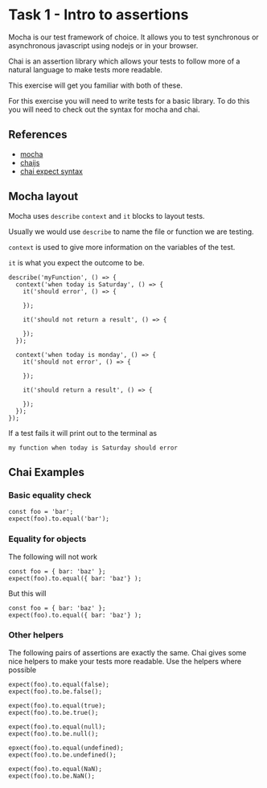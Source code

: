 # Task 1 - Intro to assertions

Mocha is our test framework of choice. It allows you to test synchronous or
asynchronous javascript using nodejs or in your browser.

Chai is an assertion library which allows your tests to follow more of a natural
language to make tests more readable.

This exercise will get you familiar with both of these.

For this exercise you will need to write tests for a basic library. To do this
you will need to check out the syntax for mocha and chai.


## References
* [mocha](https://mochajs.org/)
* [chaijs](http://chaijs.com/)
* [chai expect syntax](http://chaijs.com/api/bdd/)


## Mocha layout

Mocha uses `describe` `context` and `it` blocks to layout tests.

Usually we would use `describe` to name the file or function we are testing.

`context` is used to give more information on the variables of the test.

`it` is what you expect the outcome to be.

```
describe('myFunction', () => {
  context('when today is Saturday', () => {
    it('should error', () => {

    });

    it('should not return a result', () => {

    });
  });

  context('when today is monday', () => {
    it('should not error', () => {

    });

    it('should return a result', () => {

    });
  });
});
```

If a test fails it will print out to the terminal as
```
my function when today is Saturday should error
```


## Chai Examples

### Basic equality check
```
const foo = 'bar';
expect(foo).to.equal('bar');
```

### Equality for objects
The following will not work
```
const foo = { bar: 'baz' };
expect(foo).to.equal({ bar: 'baz'} );
```
But this will
```
const foo = { bar: 'baz' };
expect(foo).to.equal({ bar: 'baz'} );
```

### Other helpers
The following pairs of assertions are exactly the same.
Chai gives some nice helpers to make your tests more readable.
Use the helpers where possible
```
expect(foo).to.equal(false);
expect(foo).to.be.false();
```
```
expect(foo).to.equal(true);
expect(foo).to.be.true();
```
```
expect(foo).to.equal(null);
expect(foo).to.be.null();
```
```
epxect(foo).to.equal(undefined);
expect(foo).to.be.undefined();
```
```
expect(foo).to.equal(NaN);
expect(foo).to.be.NaN();
```
